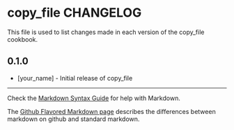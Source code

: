 # copy_file CHANGELOG

This file is used to list changes made in each version of the copy_file cookbook.

## 0.1.0
- [your_name] - Initial release of copy_file

- - -
Check the [Markdown Syntax Guide](http://daringfireball.net/projects/markdown/syntax) for help with Markdown.

The [Github Flavored Markdown page](http://github.github.com/github-flavored-markdown/) describes the differences between markdown on github and standard markdown.
